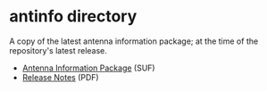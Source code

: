 antinfo directory
====================

A copy of the latest antenna information package; at the time of the repository's latest release.

- [Antenna Information Package](antinfo-25.1.0-mosaic-X5.suf) (SUF)
- [Release Notes](mosaic-X5_antinfo25.1.0_release_notes.pdf) (PDF)
